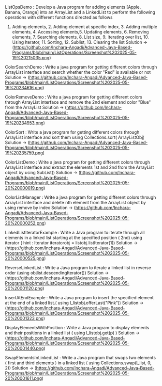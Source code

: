 ListOpsDemo : Develop a Java program for adding elements [Apple, Banana, Orange] into an ArrayList
and a LinkedList to perform the following operations with different functions directed as follows
1. Adding elements, 2. Adding element at specific index, 3. Adding multiple elements, 4.
Accessing elements,5. Updating elements, 6. Removing elements, 7. Searching elements, 8. List
size, 9. Iterating over list, 10. Using Iterator, 11. Sorting, 12. Sublist, 13. Clearing the list
Solution -> (https://github.com/Inchara-Angadi/Advanced-Java-Based-Programs/blob/main/ListOperations/Screenshot%202025-05-19%20215035.png)

  

ColorSearchDemo : Write a java program for getting different colors through ArrayList interface and search whether
the color "Red" is available or not
Solution -> (https://github.com/Inchara-Angadi/Advanced-Java-Based-Programs/blob/main/ListOperations/Screenshot%202025-05-19%20234616.png)



ColorRemoveDemo : Write a java program for getting different colors through ArrayList interface and remove the
2nd element and color "Blue" from the ArrayList
Solution -> (https://github.com/Inchara-Angadi/Advanced-Java-Based-Programs/blob/main/ListOperations/Screenshot%202025-05-19%20234953.png)



ColorSort : Write a java program for getting different colors through ArrayList interface and sort them
using Collections.sort( ArrayListObj)
Solution -> (https://github.com/Inchara-Angadi/Advanced-Java-Based-Programs/blob/main/ListOperations/Screenshot%202025-05-19%20235759.png)


ColorListDemo : Write a java program for getting different colors through ArrayList interface and extract the
elements 1st and 2nd from the ArrayList object by using SubList()
Solution -> (https://github.com/Inchara-Angadi/Advanced-Java-Based-Programs/blob/main/ListOperations/Screenshot%202025-05-20%20000019.png)


ColorListManager : Write a java program for getting different colors through ArrayList interface and delete nth
element from the ArrayList object by using remove by index
Solution -> (https://github.com/Inchara-Angadi/Advanced-Java-Based-Programs/blob/main/ListOperations/Screenshot%202025-05-20%20000252.png)

LinkedListIteratorExample : Write a Java program to iterate through all elements in a linked list starting at the
specified position ( 2nd) using iterator ( hint : Iterator iteratorobj = listobj.listIterator(1))
Solution ->(https://github.com/Inchara-Angadi/Advanced-Java-Based-Programs/blob/main/ListOperations/Screenshot%202025-05-20%20000525.png)



ReverseLinkedList : Write a Java program to iterate a linked list in reverse order (using
objlist.descendingIterator())
Solution -> (https://github.com/Inchara-Angadi/Advanced-Java-Based-Programs/blob/main/ListOperations/Screenshot%202025-05-20%20001120.png)



InsertAtEndExample : Write a Java program to insert the specified element at the end of a linked list.( using
l_listobj.offerLast("Pink"))
Solution -> (https://github.com/Inchara-Angadi/Advanced-Java-Based-Programs/blob/main/ListOperations/Screenshot%202025-05-20%20001323.png)



DisplayElementsWithPosition : Write a Java program to display elements and their positions in a linked list ( using
l_listobj.get(p) )
Solution -> (https://github.com/Inchara-Angadi/Advanced-Java-Based-Programs/blob/main/ListOperations/Screenshot%202025-05-20%20001440.png)

SwapElementsInLinkedList : Write a Java program that swaps two elements ( first and third elements ) in a linked list ( using
Collections.swap(l_list, 0, 2))
Solution -> (https://github.com/Inchara-Angadi/Advanced-Java-Based-Programs/blob/main/ListOperations/Screenshot%202025-05-20%20001611.png)
